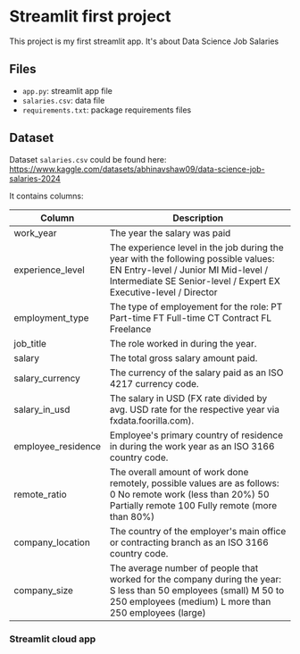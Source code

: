 # Streamlit first project

This project is my first streamlit app. It's about Data Science Job Salaries

## Files
- `app.py`: streamlit app file
- `salaries.csv`: data file
- `requirements.txt`: package requirements files

## Dataset
Dataset `salaries.csv` could be found here: https://www.kaggle.com/datasets/abhinavshaw09/data-science-job-salaries-2024

It contains columns:

Column | Description
--- | ---
work_year | The year the salary was paid
experience_level | The experience level in the job during the year with the following possible values: EN Entry-level / Junior MI Mid-level / Intermediate SE Senior-level / Expert EX Executive-level / Director
employment_type | The type of employement for the role: PT Part-time FT Full-time CT Contract FL Freelance
job_title | The role worked in during the year.
salary | The total gross salary amount paid.
salary_currency | The currency of the salary paid as an ISO 4217 currency code.
salary_in_usd | The salary in USD (FX rate divided by avg. USD rate for the respective year via fxdata.foorilla.com).
employee_residence | Employee's primary country of residence in during the work year as an ISO 3166 country code.
remote_ratio | The overall amount of work done remotely, possible values are as follows: 0 No remote work (less than 20%) 50 Partially remote 100 Fully remote (more than 80%)
company_location | The country of the employer's main office or contracting branch as an ISO 3166 country code.
company_size | The average number of people that worked for the company during the year: S less than 50 employees (small) M 50 to 250 employees (medium) L more than 250 employees (large)

### Streamlit cloud app


